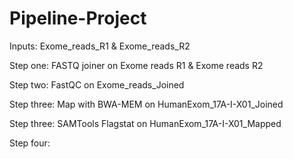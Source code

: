 # Pipeline-Project
Inputs: Exome_reads_R1 & Exome_reads_R2

Step one: FASTQ joiner on Exome reads R1 & Exome reads R2

Step two: FastQC on Exome_reads_Joined

Step three: Map with BWA-MEM on HumanExom_17A-I-X01_Joined

Step three: SAMTools Flagstat on HumanExom_17A-I-X01_Mapped

Step four: 
